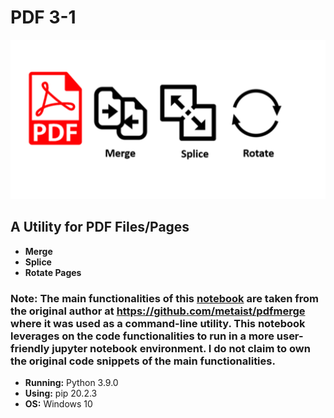 # PDF 3-1
![banner](https://github.com/incubated-geek-cc/pdf-3-in-1/blob/main/img/banner.png)
## A Utility for PDF Files/Pages

* **Merge**
* **Splice**
* **Rotate Pages**

### Note: The main functionalities of this [notebook](https://github.com/incubated-geek-cc/pdf-3-in-1/blob/main/pdf-3-in-1.ipynb) are taken from the original author at https://github.com/metaist/pdfmerge where it was used as a command-line utility. This notebook leverages on the code functionalities to run in a more user-friendly jupyter notebook environment. I do not claim to own the original code snippets of the main functionalities.

* **Running:** Python 3.9.0
* **Using:** pip 20.2.3
* **OS:** Windows 10